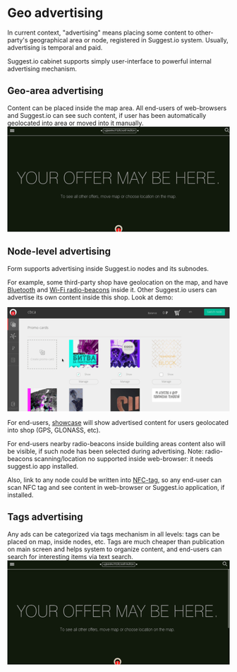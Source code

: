 # Geo advertising
In current context, "advertising" means placing some content to other-party's geographical area or node,
registered in Suggest.io system. Usually, advertising is temporal and paid.

Suggest.io cabinet supports simply user-interface to powerful internal advertising mechanism.


## Geo-area advertising
Content can be placed inside the map area. All end-users of web-browsers and Suggest.io can see such content,
if user has been automatically geolocated into area or moved into it manually.
![LkAdvGeo geo advertising demo](../../images/lk-adv-geo-map-demo.gif)


## Node-level advertising
Form supports advertising inside Suggest.io nodes and its subnodes.

For example, some third-party shop have geolocation on the map, and have [Bluetooth](../bluetooth-beacons.md)
and [Wi-Fi radio-beacons](../wifi.md) inside it.
Other Suggest.io users can advertise its own content inside this shop. Look at demo:

![LkAdvGeo node adverising demo](../../images/lk-adv-geo-node-umdigital-demo.gif)

For end-users, [showcase](../showcase/showcase.md) will show advertised content for users geolocated into shop
(GPS, GLONASS, etc).

For end-users nearby radio-beacons inside building areas content also will be visible, if such node has been selected
during advertising. Note: radio-beacons scanning/location no supported inside web-browser: it needs suggest.io app installed.

Also, link to any node could be written into [NFC-tag](../nfc.md), so any end-user can scan NFC tag and see
content in web-browser or Suggest.io application, if installed.


## Tags advertising
Any ads can be categorized via tags mechanism in all levels: tags can be placed on map, inside nodes, etc.
Tags are much cheaper than publication on main screen and helps system to organize content,
and end-users can search for interesting items via text search.
![LkAdvGeo geo and node tags advertising demo](../../images/lk-adv-geo-tags-demo.gif)
